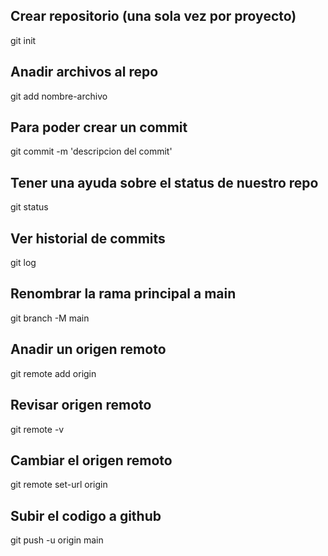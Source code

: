 ## Crear repositorio (una sola vez por proyecto)
git init

## Anadir archivos al repo
git add nombre-archivo

## Para poder crear un commit
git commit -m 'descripcion del commit'

## Tener una ayuda sobre el status de nuestro repo
git status

## Ver historial de commits
git log

## Renombrar la rama principal a main
git branch -M main

## Anadir un origen remoto
git remote add origin 

## Revisar origen remoto
git remote -v

## Cambiar el origen remoto
git remote set-url origin

## Subir el codigo a github
git push -u origin main